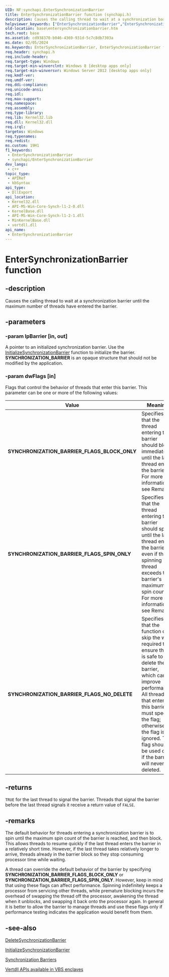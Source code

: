 ```yaml
---
UID: NF:synchapi.EnterSynchronizationBarrier
title: EnterSynchronizationBarrier function (synchapi.h)
description: Causes the calling thread to wait at a synchronization barrier until the maximum number of threads have entered the barrier.
helpviewer_keywords: ["EnterSynchronizationBarrier","EnterSynchronizationBarrier function","SYNCHRONIZATION_BARRIER_FLAGS_BLOCK_ONLY","SYNCHRONIZATION_BARRIER_FLAGS_NO_DELETE","SYNCHRONIZATION_BARRIER_FLAGS_SPIN_ONLY","base.entersynchronizationbarrier","synchapi/EnterSynchronizationBarrier"]
old-location: base\entersynchronizationbarrier.htm
tech.root: base
ms.assetid: cd938370-b046-4369-931d-5c7c8db7303a
ms.date: 02/05/2024
ms.keywords: EnterSynchronizationBarrier, EnterSynchronizationBarrier function, SYNCHRONIZATION_BARRIER_FLAGS_BLOCK_ONLY, SYNCHRONIZATION_BARRIER_FLAGS_NO_DELETE, SYNCHRONIZATION_BARRIER_FLAGS_SPIN_ONLY, base.entersynchronizationbarrier, synchapi/EnterSynchronizationBarrier
req.header: synchapi.h
req.include-header: 
req.target-type: Windows
req.target-min-winverclnt: Windows 8 [desktop apps only]
req.target-min-winversvr: Windows Server 2012 [desktop apps only]
req.kmdf-ver: 
req.umdf-ver: 
req.ddi-compliance: 
req.unicode-ansi: 
req.idl: 
req.max-support: 
req.namespace: 
req.assembly: 
req.type-library: 
req.lib: Kernel32.lib
req.dll: Kernel32.dll
req.irql: 
targetos: Windows
req.typenames: 
req.redist: 
ms.custom: 19H1
f1_keywords:
 - EnterSynchronizationBarrier
 - synchapi/EnterSynchronizationBarrier
dev_langs:
 - c++
topic_type:
 - APIRef
 - kbSyntax
api_type:
 - DllExport
api_location:
 - Kernel32.dll
 - API-MS-Win-Core-Synch-l1-2-0.dll
 - KernelBase.dll
 - API-MS-Win-Core-Synch-l1-2-1.dll
 - MinKernelBase.dll
 - vertdll.dll
api_name:
 - EnterSynchronizationBarrier
---
```


# EnterSynchronizationBarrier function

## -description

Causes the calling thread to wait at a synchronization barrier until the maximum number of threads have entered the barrier.

## -parameters

### -param lpBarrier [in, out]

A pointer to an initialized synchronization barrier. Use the [InitializeSynchronizationBarrier](nf-synchapi-initializesynchronizationbarrier.md) function to initialize the barrier. **SYNCHRONIZATION_BARRIER** is an opaque structure that should not be modified by the application.

### -param dwFlags [in]

Flags that control the behavior of threads that enter this barrier. This parameter can be one or more of the following values:

| Value | Meaning |
|-------|---------|
| **SYNCHRONIZATION_BARRIER_FLAGS_BLOCK_ONLY** | Specifies that the thread entering the barrier should block immediately until the last thread enters the barrier. For more information, see Remarks. |
| **SYNCHRONIZATION_BARRIER_FLAGS_SPIN_ONLY** | Specifies that the thread entering the barrier should spin until the last thread enters the barrier, even if the spinning thread exceeds the barrier's maximum spin count. For more information, see Remarks. |
| **SYNCHRONIZATION_BARRIER_FLAGS_NO_DELETE** | Specifies that the function can skip the work required to ensure that it is safe to delete the barrier, which can improve performance. All threads that enter this barrier must specify the flag; otherwise, the flag is ignored. This flag should be used only if the barrier will never be deleted. |

## -returns

`TRUE` for the last thread to signal the barrier. Threads that signal the barrier before the last thread signals it receive a return value of `FALSE`.

## -remarks

The default behavior for threads entering a synchronization barrier is to spin until the maximum spin count of the barrier is reached, and then block. This allows threads to resume quickly if the last thread enters the barrier in a relatively short time.  However, if the last thread takes relatively longer to arrive, threads already in the barrier block so they stop consuming processor time while waiting.

A thread can override the default behavior of the barrier by specifying **SYNCHRONIZATION_BARRIER_FLAGS_BLOCK_ONLY** or **SYNCHRONIZATION_BARRIER_FLAGS_SPIN_ONLY**. However, keep in mind that using these flags can affect performance. Spinning indefinitely keeps a processor from servicing other threads, while premature blocking incurs the overhead of swapping the thread off the processor, awakening the thread when it unblocks, and swapping it back onto the processor again. In general it is better to allow the barrier to manage threads and use these flags only if performance testing indicates the application would benefit from them.

## -see-also

[DeleteSynchronizationBarrier](nf-synchapi-deletesynchronizationbarrier.md)

[InitializeSynchronizationBarrier](nf-synchapi-initializesynchronizationbarrier.md)

[Synchronization Barriers](/windows/win32/Sync/synchronization-barriers)

[Vertdll APIs available in VBS enclaves](/windows/win32/trusted-execution/enclaves-available-in-vertdll)
